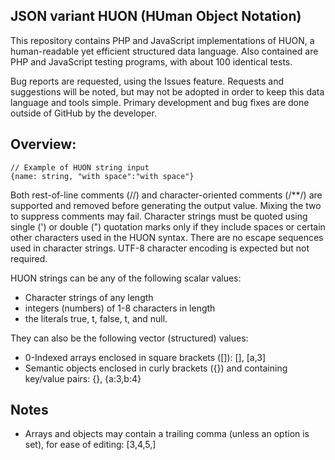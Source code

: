 ## JSON variant HUON (HUman Object Notation)

This repository contains PHP and JavaScript implementations of HUON, a human-readable yet efficient structured data language. Also contained are PHP and JavaScript testing programs, with about 100 identical tests.

Bug reports are requested, using the Issues feature. Requests and suggestions will be noted, but may not be adopted in order to keep this data language and tools simple. Primary development and bug fixes are done outside of GitHub by the developer.

## Overview:
```
// Example of HUON string input
{name: string, "with space":"with space"}
```
Both rest-of-line comments (//) and character-oriented comments (/*\*/) are supported and removed before generating the output value. Mixing the two to suppress comments may fail. Character strings must be quoted using single (') or double (") quotation marks only if they include spaces or certain other characters used in the HUON syntax. There are no escape sequences used in character strings. UTF-8 character encoding is expected but not required.

HUON strings can be any of the following scalar values:

- Character strings of any length
- integers (numbers) of 1-8 characters in length
- the literals true, t, false, t, and null.

They can also be the following vector (structured) values:

- 0-Indexed arrays enclosed in square brackets ([]): [], [a,3]
- Semantic objects enclosed in curly brackets ({}) and containing key/value pairs: {}, {a:3,b:4}

## Notes

- Arrays and objects may contain a trailing comma (unless an option is set), for ease of editing: [3,4,5,]
